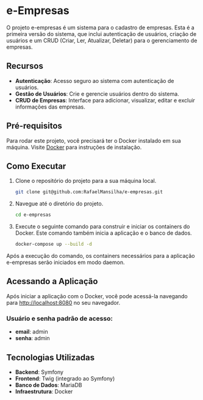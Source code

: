 # e-Empresas

O projeto e-empresas é um sistema para o cadastro de empresas. Esta é a primeira versão do sistema, que inclui autenticação de usuários, criação de usuários e um CRUD (Criar, Ler, Atualizar, Deletar) para o gerenciamento de empresas.

## Recursos

- **Autenticação**: Acesso seguro ao sistema com autenticação de usuários.
- **Gestão de Usuários**: Crie e gerencie usuários dentro do sistema.
- **CRUD de Empresas**: Interface para adicionar, visualizar, editar e excluir informações das empresas.

## Pré-requisitos

Para rodar este projeto, você precisará ter o Docker instalado em sua máquina. Visite [Docker](https://www.docker.com/get-started) para instruções de instalação.

## Como Executar

1. Clone o repositório do projeto para a sua máquina local.

    ```bash
    git clone git@github.com:RafaelMansilha/e-empresas.git
    ```

2. Navegue até o diretório do projeto.

    ```bash
    cd e-empresas
    ```

3. Execute o seguinte comando para construir e iniciar os containers do Docker. Este comando também inicia a aplicação e o banco de dados.

    ```bash
    docker-compose up --build -d
    ```

Após a execução do comando, os containers necessários para a aplicação e-empresas serão iniciados em modo daemon.

## Acessando a Aplicação

Após iniciar a aplicação com o Docker, você pode acessá-la navegando para [http://localhost:8080](http://localhost:8080) no seu navegador.

### Usuário e senha padrão de acesso:

- **email**: admin
- **senha**: admin

## Tecnologias Utilizadas

- **Backend**: Symfony
- **Frontend**: Twig (integrado ao Symfony)
- **Banco de Dados**: MariaDB
- **Infraestrutura**: Docker